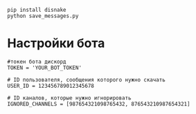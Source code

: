 ```
pip install disnake
python save_messages.py
```

# Настройки бота
```
#токен бота дискорд 
TOKEN = 'YOUR_BOT_TOKEN' 
```
```
# ID пользователя, сообщения которого нужно скачать
USER_ID = 123456789012345678
```
```
# ID каналов, которые нужно игнорировать
IGNORED_CHANNELS = [987654321098765432, 876543210987654321]
```
